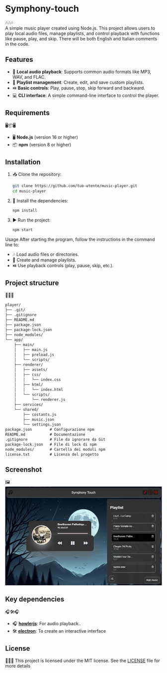 # Symphony-touch

🎶🎶🎶  
A simple music player created using Node.js. This project allows users to play local audio files, manage playlists, and control playback with functions like pause, play, and skip.
There will be both English and Italian comments in the code.

## Features

- 🎵 **Local audio playback**: Supports common audio formats like MP3, WAV, and FLAC.
- 📂 **Playlist management**: Create, edit, and save custom playlists.
- ⏯️ **Basic controls**: Play, pause, stop, skip forward and backward.
- 💻 **CLI interface**: A simple command-line interface to control the player.

## Requirements

🖥️📦🖥️  
- 🖥️ **Node.js** (version 16 or higher)  
- 📦 **npm** (version 8 or higher)

## Installation

1. 📥 Clone the repository:

   ```bash
   git clone https://github.com/tuo-utente/music-player.git
   cd music-player
   ```

2. 📂 Install the dependencies:

   ```bash
   npm install
   ```

3. ▶️ Run the project:

   ```bash
   npm start
   ```

Usage
After starting the program, follow the instructions in the command line to:

 - 🎶 Load audio files or directories.
 - 📝 Create and manage playlists.
 - ⏯️ Use playback controls (play, pause, skip, etc.).

## Project structure

📂📂📂
```
player/
├── .git/
├── .gitignore
├── README.md
├── package.json
├── package-lock.json
├── node_modules/
└── app/
    ├── main/
    │   ├── main.js
    │   ├── preload.js
    │   └── scripts/
    ├── renderer/
    │   ├── assets/
    │   ├── css/
    │   │   └── index.css
    │   ├── html/
    │   │   └── index.html
    │   └── scripts/
    │       └── renderer.js
    ├── services/
    └── shared/
        ├── costants.js
        ├── music.json
        └── settings.json
package.json        # Configurazione npm
README.md           # Documentazione
.gitignore          # File da ignorare da Git
package-lock.json   # File di lock di npm
node_modules/       # Cartella dei moduli npm
license.txt         # Licenza del progetto
```

## Screenshot

🖼️
![Music Player Screenshot](./screenshot/screenshot1.png)

## Key dependencies

🎧🛠️🎧
- 🎧 **[howlerjs](https://howlerjs.com)**: For audio playback..
- 🛠️ **[electron](https://www.electronjs.org)**: To create an interactive interface

<!--## Contributi

Siamo aperti a contributi! Per aggiungere funzionalità o correggere bug:

1. 🍴 Fai un fork del repository.
2. 🌱 Crea un branch per la tua modifica:
   ```bash
   git checkout -b nome-branch
   ```
3. 📝 Fai un commit delle modifiche e apri una pull request.
-->

## License

📜📜📜
This project is licensed under the MIT license. See the [LICENSE](LICENSE.txt) file for more details

